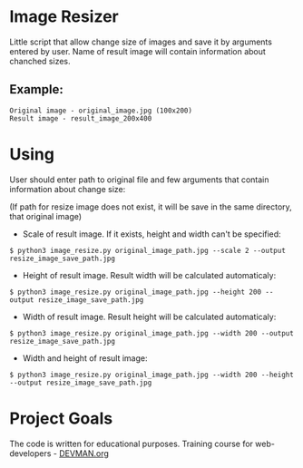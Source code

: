 # Image Resizer

Little script that allow change size of images and save it by arguments entered by user. Name of result image will contain information about chanched sizes.

## Example:
```
Original image - original_image.jpg (100x200)
Result image - result_image_200x400
```

# Using

User should enter path to original file and few arguments that contain information about change size:

  (If path for resize image does not exist, it will be save in the same directory, that original image)


  - Scale of result image. If it exists, height and width can't be specified:
  ```
  $ python3 image_resize.py original_image_path.jpg --scale 2 --output resize_image_save_path.jpg
  ```
  
  
  - Height of result image. Result width will be calculated automaticaly:
  ```
  $ python3 image_resize.py original_image_path.jpg --height 200 --output resize_image_save_path.jpg
  ```
  
  
  - Width of result image. Result height will be calculated automaticaly:
  ```
  $ python3 image_resize.py original_image_path.jpg --width 200 --output resize_image_save_path.jpg
  ```
  
  
  - Width and height of result image:
  ```
  $ python3 image_resize.py original_image_path.jpg --width 200 --height --output resize_image_save_path.jpg
  ```

# Project Goals

The code is written for educational purposes. Training course for web-developers - [DEVMAN.org](https://devman.org)
